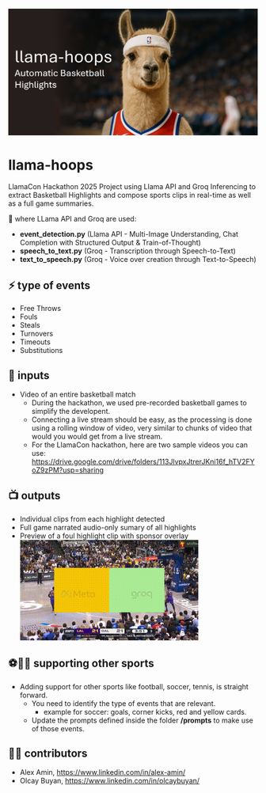 ![llama-hoops header picture](assets/github-header.jpg)

# llama-hoops
LlamaCon Hackathon 2025 Project using Llama API and Groq Inferencing to extract Basketball Highlights and compose sports clips in real-time as well as a full game summaries.

🦙 where LLama API and Groq are used:
- **event_detection.py** (Llama API - Multi-Image Understanding, Chat Completion with Structured Output & Train-of-Thought)
- **speech_to_text.py** (Groq - Transcription through Speech-to-Text)
- **text_to_speech.py** (Groq - Voice over creation through Text-to-Speech)

## ⚡ type of events
- Free Throws
- Fouls
- Steals
- Turnovers
- Timeouts
- Substitutions

## 📄 inputs
- Video of an entire basketball match
  - During the hackathon, we used pre-recorded basketball games to simplify the developent.
  - Connecting a live stream should be easy, as the processing is done using a rolling window of video, very similar to chunks of video that would you would get from a live stream.
  - For the LlamaCon hackathon, here are two sample videos you can use: https://drive.google.com/drive/folders/113JlvpxJtrerJKni16f_hTV2FYoZ9zPM?usp=sharing

## 📺 outputs
- Individual clips from each highlight detected
- Full game narrated audio-only sumary of all highlights
- Preview of a foul highlight clip with sponsor overlay<br>
  ![foul highlight clip](assets/preview_foul_highlight.gif)

## ⚽🏈🎾 supporting other sports
- Adding support for other sports like football, soccer, tennis, is straight forward.
  - You need to identify the type of events that are relevant.
    - example for soccer: goals, corner kicks, red and yellow cards.
  - Update the prompts defined inside the folder **/prompts** to make use of those events. 

## 🧑‍💻 contributors
- Alex Amin, https://www.linkedin.com/in/alex-amin/
- Olcay Buyan, https://www.linkedin.com/in/olcaybuyan/